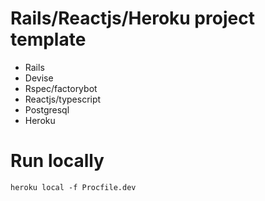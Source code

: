# Rails/Reactjs/Heroku project template

* Rails
* Devise
* Rspec/factorybot
* Reactjs/typescript
* Postgresql
* Heroku

# Run locally

`heroku local -f Procfile.dev`
